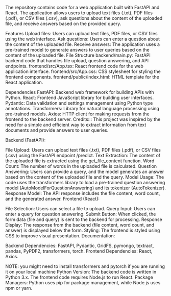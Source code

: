 The repository contains code for a web application built with FastAPI and React. The application allows users to upload text files (.txt), PDF files (.pdf), or CSV files (.csv), ask questions about the content of the uploaded file, and receive answers based on the provided query.

Features Upload files: Users can upload text files, PDF files, or CSV files using the web interface. Ask questions: Users can enter a question about the content of the uploaded file. Receive answers: The application uses a pre-trained model to generate answers to user queries based on the content of the uploaded file. File Structure backend/main.py: FastAPI backend code that handles file upload, question answering, and API endpoints. frontend/src/App.tsx: React frontend code for the web application interface. frontend/src/App.css: CSS stylesheet for styling the frontend components. frontend/public/index.html: HTML template for the React application.

Dependencies FastAPI: Backend web framework for building APIs with Python. React: Frontend JavaScript library for building user interfaces. Pydantic: Data validation and settings management using Python type annotations. Transformers: Library for natural language processing using pre-trained models. Axios: HTTP client for making requests from the frontend to the backend server. Credits::: This project was inspired by the need for a simple and efficient way to extract information from text documents and provide answers to user queries.


Backend (FastAPI):

File Upload: Users can upload text files (.txt), PDF files (.pdf), or CSV files (.csv) using the FastAPI endpoint /predict.
Text Extraction: The content of the uploaded file is extracted using the get_file_content function.
Word Count: The number of words in the uploaded file is calculated.
Question Answering: Users can provide a query, and the model generates an answer based on the content of the uploaded file and the query.
Model Usage: The code uses the transformers library to load a pre-trained question answering model (AutoModelForQuestionAnswering) and its tokenizer (AutoTokenizer).
Response Model: The API response includes the file content, word count, and the generated answer.
Frontend (React):

File Selection: Users can select a file to upload.
Query Input: Users can enter a query for question answering.
Submit Button: When clicked, the form data (file and query) is sent to the backend for processing.
Response Display: The response from the backend (file content, word count, and answer) is displayed below the form.
Styling: The frontend is styled using CSS to improve visual presentation.
Documentation:



Backend Dependencies: FastAPI, Pydantic, GridFS, pymongo, textract, pandas, PyPDF2, transformers, torch.
Frontend Dependencies: React, Axios.



NOTE: you might need to install transformers and pytorch if you are running it on your local machine
Python Version: The backend code is written in Python 3.x.
 The frontend code requires Node.js to run React.
Package Managers: Python uses pip for package management, while Node.js uses npm or yarn.

